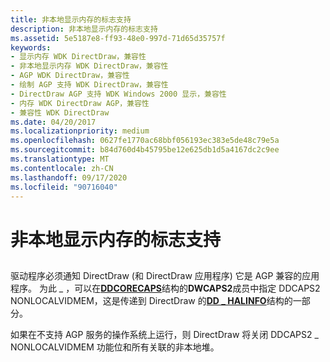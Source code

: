 ```yaml
---
title: 非本地显示内存的标志支持
description: 非本地显示内存的标志支持
ms.assetid: 5e5187e8-ff93-48e0-997d-71d65d35757f
keywords:
- 显示内存 WDK DirectDraw，兼容性
- 非本地显示内存 WDK DirectDraw，兼容性
- AGP WDK DirectDraw，兼容性
- 绘制 AGP 支持 WDK DirectDraw，兼容性
- DirectDraw AGP 支持 WDK Windows 2000 显示，兼容性
- 内存 WDK DirectDraw AGP，兼容性
- 兼容性 WDK DirectDraw
ms.date: 04/20/2017
ms.localizationpriority: medium
ms.openlocfilehash: 0627fe1770ac68bbf056193ec383e5de48c79e5a
ms.sourcegitcommit: b84d760d4b45795be12e625db1d5a4167dc2c9ee
ms.translationtype: MT
ms.contentlocale: zh-CN
ms.lasthandoff: 09/17/2020
ms.locfileid: "90716040"
---
```

# <a name="flagging-support-for-nonlocal-display-memory"></a>非本地显示内存的标志支持


## <span id="ddk_flagging_support_for_nonlocal_display_memory_gg"></span><span id="DDK_FLAGGING_SUPPORT_FOR_NONLOCAL_DISPLAY_MEMORY_GG"></span>


驱动程序必须通知 DirectDraw (和 DirectDraw 应用程序) 它是 AGP 兼容的应用程序。 为此 \_ ，可以在[**DDCORECAPS**](/windows/win32/api/ddrawi/ns-ddrawi-_ddcorecaps)结构的**DWCAPS2**成员中指定 DDCAPS2 NONLOCALVIDMEM，这是传递到 DirectDraw 的[**DD \_ HALINFO**](/windows/win32/api/ddrawint/ns-ddrawint-_dd_halinfo)结构的一部分。

如果在不支持 AGP 服务的操作系统上运行，则 DirectDraw 将关闭 DDCAPS2 \_ NONLOCALVIDMEM 功能位和所有关联的非本地堆。

 

